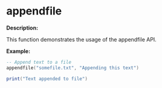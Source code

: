 # appendfile

**Description:**

This function demonstrates the usage of the appendfile API.

**Example:**

```lua
-- Append text to a file
appendfile("somefile.txt", "Appending this text")

print("Text appended to file")
```

